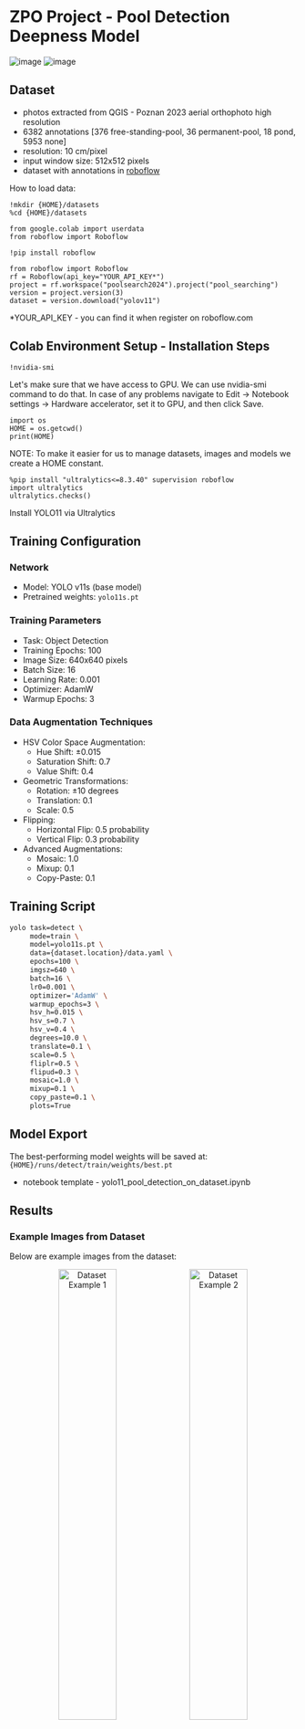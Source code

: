 # ZPO Project - Pool Detection Deepness Model
![image](https://github.com/user-attachments/assets/78630129-0269-4f6a-af0d-039404b6e59f)
![image](https://github.com/user-attachments/assets/9a5ae799-d37d-4b24-bfa5-5f5ffd384582)


## Dataset
- photos extracted from QGIS - Poznan 2023 aerial orthophoto high resolution
- 6382 annotations [376 free-standing-pool, 36 permanent-pool, 18 pond, 5953 none]
- resolution: 10 cm/pixel
- input window size: 512x512 pixels
- dataset with annotations in [roboflow](https://app.roboflow.com/poolsearch2024/pool_searching/browse?queryText=&pageSize=50&startingIndex=0&browseQuery=true)

How to load data:
```
!mkdir {HOME}/datasets
%cd {HOME}/datasets

from google.colab import userdata
from roboflow import Roboflow

!pip install roboflow

from roboflow import Roboflow
rf = Roboflow(api_key="YOUR_API_KEY*")
project = rf.workspace("poolsearch2024").project("pool_searching")
version = project.version(3)
dataset = version.download("yolov11")
```
*YOUR_API_KEY - you can find it when register on roboflow.com

## Colab Environment Setup - Installation Steps
```
!nvidia-smi
```
Let's make sure that we have access to GPU. We can use nvidia-smi command to do that. In case of any problems navigate to Edit -> Notebook settings -> Hardware accelerator, set it to GPU, and then click Save.
```
import os
HOME = os.getcwd()
print(HOME)
```
NOTE: To make it easier for us to manage datasets, images and models we create a HOME constant.
```
%pip install "ultralytics<=8.3.40" supervision roboflow
import ultralytics
ultralytics.checks()
```
Install YOLO11 via Ultralytics

## Training Configuration

### Network
- Model: YOLO v11s (base model)
- Pretrained weights: `yolo11s.pt`

### Training Parameters
- Task: Object Detection
- Training Epochs: 100
- Image Size: 640x640 pixels
- Batch Size: 16
- Learning Rate: 0.001
- Optimizer: AdamW
- Warmup Epochs: 3

### Data Augmentation Techniques
- HSV Color Space Augmentation:
  - Hue Shift: ±0.015
  - Saturation Shift: 0.7
  - Value Shift: 0.4
- Geometric Transformations:
  - Rotation: ±10 degrees
  - Translation: 0.1
  - Scale: 0.5
- Flipping:
  - Horizontal Flip: 0.5 probability
  - Vertical Flip: 0.3 probability
- Advanced Augmentations:
  - Mosaic: 1.0
  - Mixup: 0.1
  - Copy-Paste: 0.1

## Training Script
```bash
yolo task=detect \
     mode=train \
     model=yolo11s.pt \
     data={dataset.location}/data.yaml \
     epochs=100 \
     imgsz=640 \
     batch=16 \
     lr0=0.001 \
     optimizer='AdamW' \
     warmup_epochs=3 \
     hsv_h=0.015 \
     hsv_s=0.7 \
     hsv_v=0.4 \
     degrees=10.0 \
     translate=0.1 \
     scale=0.5 \
     fliplr=0.5 \
     flipud=0.3 \
     mosaic=1.0 \
     mixup=0.1 \
     copy_paste=0.1 \
     plots=True
```

## Model Export
The best-performing model weights will be saved at:
`{HOME}/runs/detect/train/weights/best.pt`
- notebook template - yolo11_pool_detection_on_dataset.ipynb

## Results

### Example Images from Dataset
Below are example images from the dataset:  

<div align="center">
  <img src="https://github.com/user-attachments/assets/50033680-8c85-47b1-9f17-6185144ef5bb" alt="Dataset Example 1" width="45%" />
  <img src="https://github.com/user-attachments/assets/003230dd-a28a-4e6c-a499-f5bbf5ce4875" alt="Dataset Example 2" width="45%" />
</div>

<div align="center">
  <img src="https://github.com/user-attachments/assets/2b568263-d758-4c2d-a78d-8795c374565f" alt="Dataset Example 3" width="45%" />
  <img src="https://github.com/user-attachments/assets/b0830833-7049-488d-a1f1-683327e44ffe" alt="Dataset Example 4" width="45%" />
</div>

---

### Examples of Good and Bad Predictions
Here are examples of the model's good and bad predictions:  

<div align="center">
  <img src="https://github.com/user-attachments/assets/9175397c-b6ec-46e8-918f-e7225e8b1904" alt="Good Prediction 1" width="35%" />
  <img src="https://github.com/user-attachments/assets/4f6e04e9-7db2-4918-ad5c-7f6a64f88c69" alt="Good Prediction 2" width="45%" />
</div>

<div align="center">
  <img src="https://github.com/user-attachments/assets/d1a58206-31b1-41e6-a7dd-6c5b2876136c" alt="Bad Prediction 1" width="45%" />
  <img src="https://github.com/user-attachments/assets/5311f593-27de-490c-abdc-9a799bb6de14" alt="Bad Prediction 2" width="45%" />
</div>

---

### Metrics on the Test and Train Dataset
The following charts summarize the model's performance on the test and train datasets:  

<div align="center">
  <img src="https://github.com/user-attachments/assets/ff725ac3-6da1-449e-ab38-c6e08397dac6" alt="Metrics Chart 1" width="45%" />
  <img src="https://github.com/user-attachments/assets/d7cd69ea-e5ff-4538-a12f-afd733379ace" alt="Metrics Chart 2" width="45%" />
</div>

<div align="center">
  <img src="https://github.com/user-attachments/assets/856c8011-256c-4e15-9141-805cf4cc5df4" alt="Metrics Chart 3" width="90%" />
</div>

For the test dataset, the model detected:
- 36 out of 36 freestanding pools
- 0 out of 4 ponds
- 1 out of 2 permanent pools

## Trained model in ONNX ready for `Deepness` plugin
- model uploaded to [PUTCloud](https://chmura.student.put.poznan.pl/s/zq8XcdXL15uYN9z)
- script used to convert the model to ONNX and add the metadata to it - ONNX_convert.py

## Demo instructions and video
![xd2_QGIS_2025-01-24_15-39-06](https://github.com/user-attachments/assets/b2c32c1d-9191-49b4-bc18-8da398ff1974)

- ortophoto to load in QGIS: 'Poznan 2023 aerial orthophoto high resolution'
- place to zoom: 52.362475, 16.881612

![image](https://github.com/user-attachments/assets/8269b100-6371-4997-9322-10712e8e33e8)


## People
__Yerbiff__ - [Github](https://github.com/Yerbiff) (Jarosław Kuźma 147617)

__the_HaUBe__ - [Github](https://github.com/theHaUBe) (Hubert Górecki 147599)

